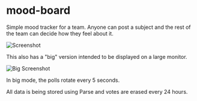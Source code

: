 # mood-board
Simple mood tracker for a team. Anyone can post a subject and the rest of the team can decide how they feel about it.

![Screenshot](http://jimtronic.github.io/mood-board/images/mood-board.png)

This also has a "big" version intended to be displayed on a large monitor.

![Big Screenshot](http://jimtronic.github.io/mood-board/images/big-board.png)

In big mode, the polls rotate every 5 seconds.

All data is being stored using Parse and votes are erased every 24 hours.
